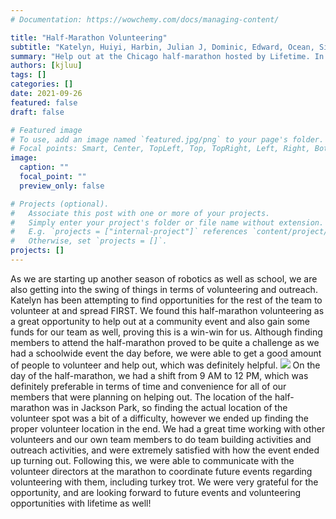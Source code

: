 ```yaml
---
# Documentation: https://wowchemy.com/docs/managing-content/

title: "Half-Marathon Volunteering"
subtitle: "Katelyn, Huiyi, Harbin, Julian J, Dominic, Edward, Ocean, Si-Eun, Henoc"
summary: "Help out at the Chicago half-marathon hosted by Lifetime. In addition to this, get an opportunity to work with others in our community through volunteer work."
authors: [kjluu]
tags: []
categories: []
date: 2021-09-26
featured: false
draft: false

# Featured image
# To use, add an image named `featured.jpg/png` to your page's folder.
# Focal points: Smart, Center, TopLeft, Top, TopRight, Left, Right, BottomLeft, Bottom, BottomRight.
image:
  caption: ""
  focal_point: ""
  preview_only: false

# Projects (optional).
#   Associate this post with one or more of your projects.
#   Simply enter your project's folder or file name without extension.
#   E.g. `projects = ["internal-project"]` references `content/project/deep-learning/index.md`.
#   Otherwise, set `projects = []`.
projects: []
---
```

As we are starting up another season of robotics as well as school, we are also getting into the swing of things in terms of volunteering and outreach. Katelyn has been attempting to find opportunities for the rest of the team to volunteer at and spread FIRST. We found this half-marathon volunteering as a great opportunity to help out at a community event and also gain some funds for our team as well, proving this is a win-win for us. Although finding members to attend the half-marathon proved to be quite a challenge as we had a schoolwide event the day before, we were able to get a good amount of people to volunteer and help out, which was definitely helpful.
![](/img/posts/9-26-2021/marathon-volunteer.jpg)
On the day of the half-marathon, we had a shift from 9 AM to 12 PM, which was definitely preferable in terms of time and convenience for all of our members that were planning on helping out. The location of the half-marathon was in Jackson Park, so finding the actual location of the volunteer spot was a bit of a difficulty, however we ended up finding the proper volunteer location in the end. We had a great time working with other volunteers and our own team members to do team building activities and outreach activities, and were extremely satisfied with how the event ended up turning out. Following this, we were able to communicate with the volunteer directors at the marathon to coordinate future events regarding volunteering with them, including turkey trot. We were very grateful for the opportunity, and are looking forward to future events and volunteering opportunities with lifetime as well!

